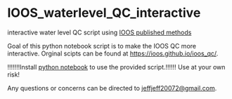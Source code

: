 # IOOS_waterlevel_QC_interactive
interactive water level QC script using [IOOS published methods](https://ioos.noaa.gov/project/qartod/)

Goal of this python notebook script is to make the IOOS QC more interactive.
Orginal scipts can be found at https://ioos.github.io/ioos_qc/. 

!!!!!!!Install [python notebook](https://jupyter.org/install) to use the provided script.!!!!!!
Use at your own risk!

Any questions or concerns can be directed to jeffjeff20072@gmail.com.
